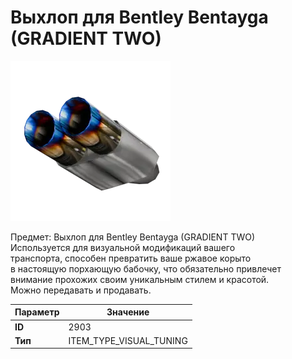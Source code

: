 # Выхлоп для Bentley Bentayga (GRADIENT TWO)

![Item Image](../img/2903.webp?raw=true)

Предмет: Выхлоп для Bentley Bentayga (GRADIENT TWO)<br>Используется для визуальной модификаций вашего<br>транспорта, способен превратить ваше ржавое корыто<br>в настоящую порхающую бабочку, что обязательно привлечет<br>внимание прохожих своим уникальным стилем и красотой.<br>Можно передавать и продавать.


| Параметр | Значение |
|----------|----------|
| **ID** | 2903 |
| **Тип** | ITEM_TYPE_VISUAL_TUNING |

